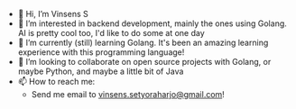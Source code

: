 - 👋 Hi, I’m Vinsens S
- 👀 I’m interested in backend development, mainly the ones using Golang. AI is pretty cool too, I'd like to do some at one day
- 🌱 I’m currently (still) learning Golang. It's been an amazing learning experience with this programming language!
- 💞️ I’m looking to collaborate on open source projects with Golang, or maybe Python, and maybe a little bit of Java
- 📫 How to reach me:
  - Send me email to vinsens.setyoraharjo@gmail.com! 

<!---
vinsensss/vinsensss is a ✨ special ✨ repository because its `README.md` (this file) appears on your GitHub profile.
You can click the Preview link to take a look at your changes.
--->
